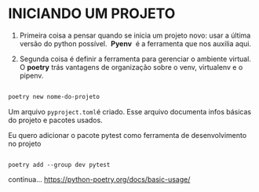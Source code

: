 # INICIANDO UM PROJETO

1. Primeira coisa a pensar quando se inicia um projeto novo: usar a última versão do python possível.  **Pyenv**  é a ferramenta que nos auxilia aqui.

2. Segunda coisa é definir a ferramenta para gerenciar o ambiente virtual. O **poetry** trás vantagens de organização sobre o venv, virtualenv e o pipenv.

```bash

poetry new nome-do-projeto

```

Um arquivo `pyproject.toml`é criado. Esse arquivo documenta infos básicas do projeto e pacotes usados.

Eu quero adicionar o pacote pytest como ferramenta de desenvolvimento no projeto

```

poetry add --group dev pytest

```

continua...
https://python-poetry.org/docs/basic-usage/